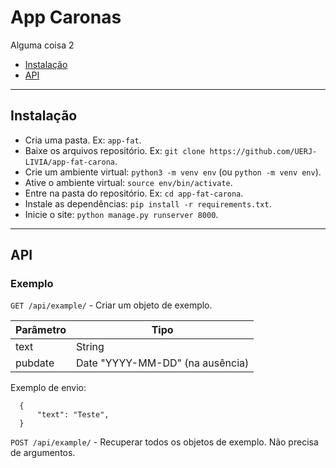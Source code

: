 # App Caronas
Alguma coisa 2
- [Instalação](#instalação)
- [API](#api)

***

## Instalação

* Cria uma pasta. Ex: `app-fat`.
* Baixe os arquivos repositório. Ex: `git clone https://github.com/UERJ-LIVIA/app-fat-carona`.
* Crie um ambiente virtual: `python3 -m venv env` (ou `python -m venv env`).
* Ative o ambiente virtual: `source env/bin/activate`.
* Entre na pasta do repositório. Ex: `cd app-fat-carona`.
* Instale as dependências: `pip install -r requirements.txt`.
* Inicie o site: `python manage.py runserver 8000`.

***

## API

### Exemplo

`GET /api/example/` - Criar um objeto de exemplo.

| Parâmetro | Tipo |
|-|-|
| text | String |
| pubdate | Date "YYYY-MM-DD" (na ausência) |

Exemplo de envio:
  ```
    {
        "text": "Teste",
    }
  ```

`POST /api/example/` - Recuperar todos os objetos de exemplo. Não precisa de argumentos.